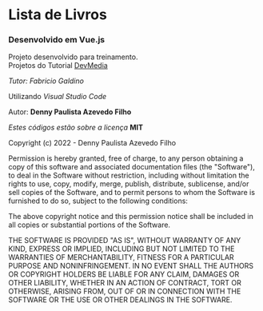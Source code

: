 # Lista de Livros

### Desenvolvido em Vue.js

Projeto desenvolvido para treinamento.  
Projetos do Tutorial [DevMedia](https://www.devmedia.com.br/vue-js-tutorial/38042)

_Tutor: Fabricio Galdino_

Utilizando _Visual Studio Code_

Autor: **Denny Paulista Azevedo Filho**

_Estes códigos estão sobre a licença_ **MIT**

Copyright (c) 2022 - Denny Paulista Azevedo Filho

Permission is hereby granted, free of charge, to any person obtaining a copy
of this software and associated documentation files (the "Software"), to deal
in the Software without restriction, including without limitation the rights
to use, copy, modify, merge, publish, distribute, sublicense, and/or sell
copies of the Software, and to permit persons to whom the Software is
furnished to do so, subject to the following conditions:

The above copyright notice and this permission notice shall be included in all
copies or substantial portions of the Software.

THE SOFTWARE IS PROVIDED "AS IS", WITHOUT WARRANTY OF ANY KIND, EXPRESS OR
IMPLIED, INCLUDING BUT NOT LIMITED TO THE WARRANTIES OF MERCHANTABILITY,
FITNESS FOR A PARTICULAR PURPOSE AND NONINFRINGEMENT. IN NO EVENT SHALL THE
AUTHORS OR COPYRIGHT HOLDERS BE LIABLE FOR ANY CLAIM, DAMAGES OR OTHER
LIABILITY, WHETHER IN AN ACTION OF CONTRACT, TORT OR OTHERWISE, ARISING FROM,
OUT OF OR IN CONNECTION WITH THE SOFTWARE OR THE USE OR OTHER DEALINGS IN THE
SOFTWARE.
